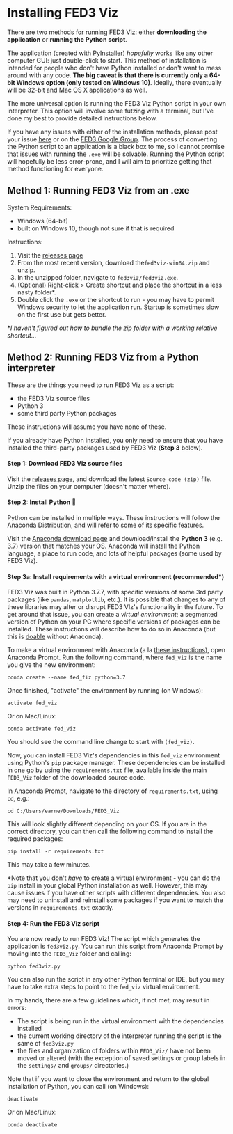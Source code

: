 # Installing FED3 Viz

There are two methods for running FED3 Viz: either **downloading the application** or **running the Python script**.

The application (created with [PyInstaller](https://www.pyinstaller.org/)) *hopefully* works like any other computer GUI: just double-click to start.  This method of installation is intended for people who don't have Python installed or don't want to mess around with any code.  **The big caveat is that there is currently only a 64-bit Windows option (only tested on Windows 10)**.  Ideally, there eventually will be 32-bit and Mac OS X applications as well.

The more universal option is running the FED3 Viz Python script in your own interpreter.  This option will involve some futzing with a terminal, but I've done my best to provide detailed instructions below.

If you have any issues with either of the installation methods, please post your issue [here](https://github.com/earnestt1234/FED3_Viz/issues) or on the [FED3 Google Group](https://groups.google.com/forum/#!forum/fedforum).  The process of converting the Python script to an application is a black box to me, so I cannot promise that issues with running the `.exe` will be solvable.  Running the Python script will hopefully be less error-prone, and I will aim to prioritize getting that method functioning for everyone.

## Method 1: Running FED3 Viz from an .exe

System Requirements:

- Windows (64-bit)
- built on Windows 10, though not sure if that is required

Instructions:

1. Visit the [releases page](https://github.com/earnestt1234/FED3_Viz/releases)
2. From the most recent version, download the`fed3viz-win64.zip` and unzip.
3. In the unzipped folder, navigate to `fed3viz/fed3viz.exe`.
4. (Optional) Right-click > Create shortcut and place the shortcut in a less nasty folder*.
5. Double click the `.exe` or the shortcut to run - you may have to permit Windows security to let the application run.  Startup is sometimes slow on the first use but gets better.

*_I haven't figured out how to bundle the zip folder with a working relative shortcut..._

## Method 2: Running FED3 Viz from a Python interpreter

These are the things you need to run FED3 Viz as a script:

- the FED3 Viz source files
- Python 3 
- some third party Python packages

These instructions will assume you have none of these.   

If you already have Python installed, you only need to ensure that you have installed the third-party packages used by FED3 Viz (**Step 3** below).

#### Step 1: Download FED3 Viz source files

Visit the [releases page](https://github.com/earnestt1234/FED3_Viz/releases), and download the latest `Source code (zip)` file.  Unzip the files on your computer (doesn't matter where).

#### Step 2: Install Python​ :snake:

Python can be installed in multiple ways.  These instructions will follow the Anaconda Distribution, and will refer to some of its specific features.

Visit the [Anaconda download page](https://www.anaconda.com/distribution/) and download/install the **Python 3** (e.g. 3.7) version that matches your OS.  Anaconda will install the Python language, a place to run code, and lots of helpful packages (some used by FED3 Viz).

#### Step 3a: Install requirements with a virtual environment (recommended*)

FED3 Viz was built in Python 3.7.7, with specific versions of some 3rd party packages (like `pandas`, `matplotlib`, etc.).  It is possible that changes to any of these libraries may alter or disrupt FED3 VIz's functionality in the future.  To get around that issue, you can create a *virtual environment*; a segmented version of Python on your PC where specific versions of packages can be installed.  These instructions will describe how to do so in Anaconda (but this is [doable](https://packaging.python.org/guides/installing-using-pip-and-virtual-environments/) without Anaconda).

To make a virtual environment with Anaconda (a la [these instructions](https://docs.anaconda.com/anaconda/user-guide/tasks/switch-environment/)), open Anaconda Prompt.  Run the following command, where `fed_viz` is the name you give the new environment:

```
conda create --name fed_fiz python=3.7
```

Once finished, "activate" the environment by running (on Windows):

```
activate fed_viz
```

Or on Mac/Linux:

```
conda activate fed_viz
```

You should see the command line change to start with `(fed_viz)`.  

Now, you can install FED3 Viz's dependencies in this `fed_viz` environment using Python's `pip` package manager.  These dependencies can be installed in one go by using the `requirements.txt` file, available inside the main `FED3_Viz` folder of the downloaded source code.  

In Anaconda Prompt, navigate to the directory of `requirements.txt`, using `cd`, e.g.:

```
cd C:/Users/earne/Downloads/FED3_Viz
```

This will look slightly different depending on your OS.  If you are in the correct directory, you can then call the following command to install the required packages:

```
pip install -r requirements.txt
```

This may take a few minutes.  

*Note that you don't *have* to create a virtual environment - you can do the `pip` install in your global Python installation as well.  However, this may cause issues if you have other scripts with different dependencies.  You also may need to uninstall and reinstall some packages if you want to match the versions in `requirements.txt` exactly.

#### Step 4: Run the FED3 Viz script

You are now ready to run FED3 Viz!  The script which generates the application is `fed3viz.py`.  You can run this script from Anaconda Prompt by moving into the `FED3_Viz` folder and calling:

```
python fed3viz.py
```

You can also run the script in any other Python terminal or IDE, but you may have to take extra steps to point to the `fed_viz` virtual environment.

In my hands, there are a few guidelines which, if not met, may result in errors:

- The script is being run in the virtual environment with the dependencies installed
- the current working directory of the interpreter running the script is the same of `fed3viz.py`
- the files and organization of folders within `FED3_Viz/` have not been moved or altered (with the exception of saved settings or group labels in the `settings/` and `groups/` directories.)

Note that if you want to close the environment and return to the global installation of Python, you can call (on Windows):

```
deactivate
```

Or on Mac/Linux:

```
conda deactivate
```

